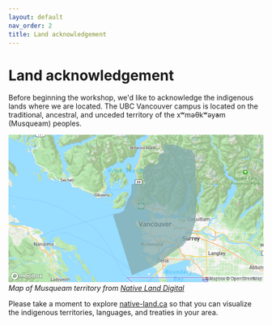 ```yaml
---
layout: default
nav_order: 2
title: Land acknowledgement 
---
```

# Land acknowledgement

Before beginning the workshop, we'd like to acknowledge the indigenous lands where we are located. The UBC Vancouver campus is located on the traditional, ancestral, and unceded territory of the xʷməθkʷəy̓əm (Musqueam) peoples.

<img src="figures/musqueam-map.png"/><br/>
*Map of Musqueam territory from [Native Land Digital](https://native-land.ca/maps/territories/x%CA%B7m%C9%99%CE%B8k%CA%B7%C9%99y%C9%99m/)*


Please take a moment to explore [native-land.ca](https://native-land.ca/) so that you can visualize the indigenous territories, languages, and treaties in your area.
